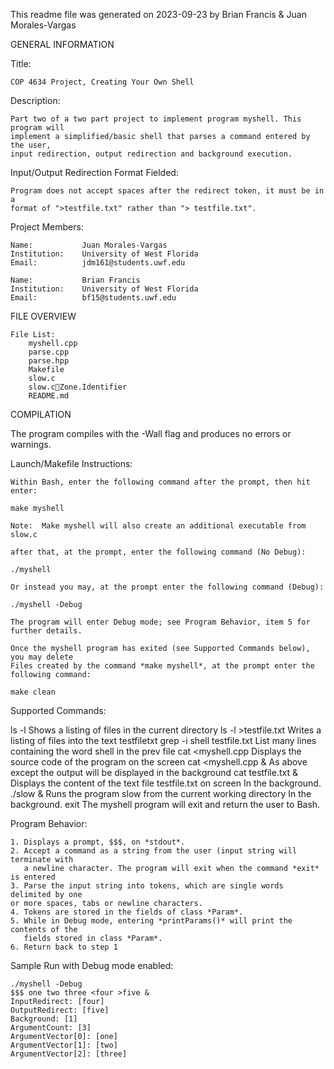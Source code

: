 This readme file was generated on 2023-09-23 by Brian Francis & Juan Morales-Vargas

GENERAL INFORMATION

Title:

    COP 4634 Project, Creating Your Own Shell

Description:

    Part two of a two part project to implement program myshell. This program will
    implement a simplified/basic shell that parses a command entered by the user, 
    input redirection, output redirection and background execution.

Input/Output Redirection Format Fielded:

    Program does not accept spaces after the redirect token, it must be in a 
    format of ">testfile.txt" rather than "> testfile.txt".

Project Members:

    Name:           Juan Morales-Vargas
    Institution:    University of West Florida
    Email:          jdm161@students.uwf.edu
    
    Name:           Brian Francis
    Institution:    University of West Florida
    Email:          bf15@students.uwf.edu

FILE OVERVIEW   

    File List:
        myshell.cpp
        parse.cpp
        parse.hpp
        Makefile
        slow.c
        slow.cZone.Identifier
        README.md

COMPILATION

The program compiles with the -Wall flag and produces no errors or warnings.

Launch/Makefile Instructions:

    Within Bash, enter the following command after the prompt, then hit enter:

    make myshell

    Note:  Make myshell will also create an additional executable from slow.c

    after that, at the prompt, enter the following command (No Debug):

    ./myshell

    Or instead you may, at the prompt enter the following command (Debug):

    ./myshell -Debug
    
    The program will enter Debug mode; see Program Behavior, item 5 for further details.

    Once the myshell program has exited (see Supported Commands below), you may delete 
    Files created by the command *make myshell*, at the prompt enter the following command:

    make clean

Supported Commands:

ls -l                       Shows a listing of files in the current directory
ls -l >testfile.txt         Writes a listing of files into the text testfiletxt
grep -i shell testfile.txt  List many lines containing the word shell in the prev file
cat <myshell.cpp            Displays the source code of the program on the screen
cat <myshell.cpp &          As above except the output will be displayed in the background
cat testfile.txt &          Displays the content of the text file testfile.txt on screen
                            In the background.
./slow &                    Runs the program slow from the current working directory
                            In the background.
exit                        The myshell program will exit and return the user to Bash.                             

Program Behavior:

    1. Displays a prompt, $$$, on *stdout*.
    2. Accept a command as a string from the user (input string will terminate with
       a newline character. The program will exit when the command *exit* is entered
    3. Parse the input string into tokens, which are single words delimited by one
    or more spaces, tabs or newline characters.
    4. Tokens are stored in the fields of class *Param*.
    5. While in Debug mode, entering *printParams()* will print the contents of the
       fields stored in class *Param*.
    6. Return back to step 1

Sample Run with Debug mode enabled:

    ./myshell -Debug
    $$$ one two three <four >five &
    InputRedirect: [four]
    OutputRedirect: [five]
    Background: [1]
    ArgumentCount: [3]
    ArgumentVector[0]: [one]
    ArgumentVector[1]: [two]
    ArgumentVector[2]: [three]
